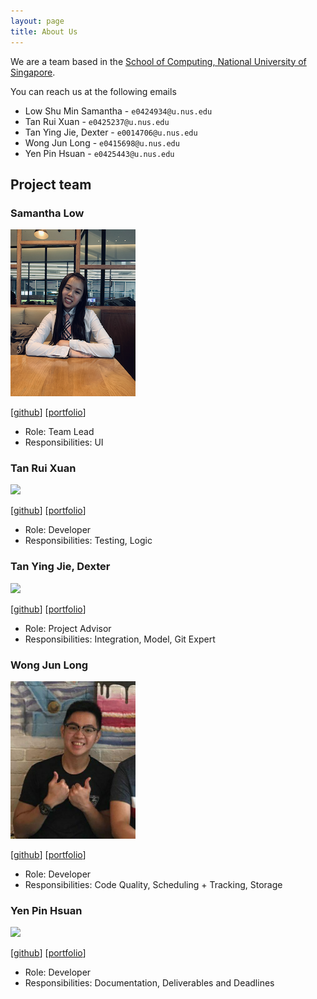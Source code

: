 ```yaml
---
layout: page
title: About Us
---
```


We are a team based in the [School of Computing, National University of Singapore](http://www.comp.nus.edu.sg).

You can reach us at the following emails 
* Low Shu Min Samantha - `e0424934@u.nus.edu`
* Tan Rui Xuan - `e0425237@u.nus.edu`
* Tan Ying Jie, Dexter - `e0014706@u.nus.edu`
* Wong Jun Long - `e0415698@u.nus.edu`
* Yen Pin Hsuan - `e0425443@u.nus.edu`

## Project team

### Samantha Low

<img src="./images/samlsm.png" width="200px">

[[github](https://github.com/samlsm)]
[[portfolio](team/samlsm.md)]

* Role: Team Lead
* Responsibilities: UI

### Tan Rui Xuan

<img src="images/johndoe.png" width="200px">

[[github](http://github.com/johndoe)]
[[portfolio](team/johndoe.md)]

* Role: Developer
* Responsibilities: Testing, Logic

### Tan Ying Jie, Dexter

<img src="images/johndoe.png" width="200px">

[[github](http://github.com/johndoe)] [[portfolio](team/johndoe.md)]

* Role: Project Advisor
* Responsibilities: Integration, Model, Git Expert

### Wong Jun Long

<img src="images/junlong4321.png" width="200px">

[[github](http://github.com/junlong4321)]
[[portfolio](team/junlong4321.md)]

* Role: Developer
* Responsibilities: Code Quality, Scheduling + Tracking, Storage

### Yen Pin Hsuan

<img src="images/johndoe.png" width="200px">

[[github](http://github.com/johndoe)]
[[portfolio](team/johndoe.md)]

* Role: Developer
* Responsibilities: Documentation, Deliverables and Deadlines
